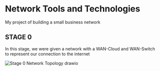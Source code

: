 # Network Tools and Technologies
My project of building a small business network

## STAGE 0
In this stage, we were given a network with a WAN-Cloud and WAN-Switch to represent our connection to the internet

![Stage 0 Network Topology drawio](https://github.com/jabex134/NTT/assets/171542727/48c60791-7864-47b2-96d9-6a6e3999cb69)
